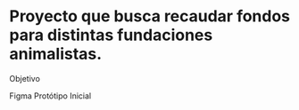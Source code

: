 # Proyecto que busca recaudar fondos para distintas fundaciones animalistas. 

Objetivo



Figma 
Protótipo Inicial 
